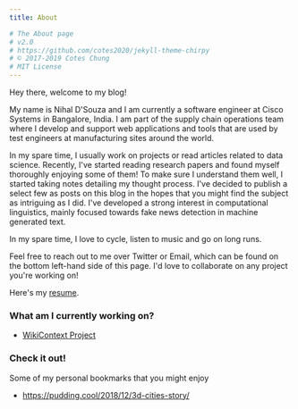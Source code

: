 ```yaml
---
title: About

# The About page
# v2.0
# https://github.com/cotes2020/jekyll-theme-chirpy
# © 2017-2019 Cotes Chung
# MIT License
---
```


Hey there, welcome to my blog! 

My name is Nihal D'Souza and I am currently a software engineer at Cisco Systems in Bangalore, India. I am part of the supply chain operations team where I develop and support web applications and tools that are used by test engineers at manufacturing sites around the world. 

In my spare time, I usually work on projects or read articles related to data science. Recently, I've started reading research papers and found myself thoroughly enjoying some of them! To make sure I understand them well, I started taking notes detailing my thought process. I've decided to publish a select few as posts on this blog in the hopes that you might find the subject as intriguing as I did. I've developed a strong interest in computational linguistics, mainly focused towards fake news detection in machine generated text. 

In my spare time, I love to cycle, listen to music and go on long runs. 

Feel free to reach out to me over Twitter or Email, which can be found on the bottom left-hand side of this page. I'd love to collaborate on any project you're working on!

Here's my [resume](/assets/resume.pdf).

### What am I currently working on?

- [WikiContext Project](https://github.com/nihaldsouza/wikicontext-v2)

###  Check it out!
Some of my personal bookmarks that you might enjoy

- https://pudding.cool/2018/12/3d-cities-story/

